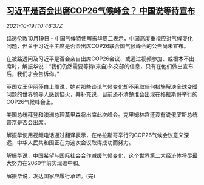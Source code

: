 <!--1634641263000-->
[习近平是否会出席COP26气候峰会？ 中国说等待宣布](https://cn.reuters.com/article/china-env-cop26-xi-1019-idCNKBS2H9136)
------

<div><i>2021-10-19T10:46:37Z</i></div><p>路透伦敦10月19日 - 中国气候特使解振华周二表示，中国高度重视应对气候变化问题，但关于习近平主席是否会出席COP26联合国气候峰会的公告尚未宣布。</p><p>在被路透问及习近平是否会亲自出席COP26会议、或通过视频参加、或根本不出席时，解振华说：“我们仍然需要等待(来自)外交部的信息，只有在他们做出宣布后，我们才会告诉你。”</p><p>英国女王伊丽莎白上周说，她对那些谈论气候变化却不采取任何措施解决全球变暖问题的世界领导人感到恼火，并补充说，目前还不清楚谁会出现在格拉斯哥举行的COP26气候峰会上。</p><p>美国总统拜登和澳洲总理莫里森将出席此次峰会。克里姆林宫还没有说俄罗斯总统普京是否会出席。</p><p>解振华使用视频电话通过翻译表示，在格拉斯哥举行的COP26气候会议意义深远，中华人民共和国正在为这次会议取得成功而努力。</p><p>解振华说，中国希望与国际社会合作减缓气候变化，这个世界第二大经济体将尽最大努力在2060年前实现碳中和。</p><p>解振华说，发达国家应履行承诺。(完)</p>
